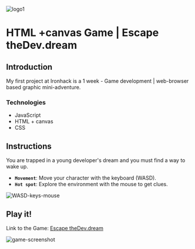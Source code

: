 ![logo1](https://user-images.githubusercontent.com/69347464/103154302-822f5400-478e-11eb-945f-d5c4b9f17ef3.png)

# HTML +canvas Game | Escape theDev.dream

## Introduction

My first project at Ironhack is a 1 week - Game development | web-browser based graphic mini-adventure.

### Technologies

- JavaScript
- HTML + canvas
- CSS

## Instructions

You are trapped in a young developer's dream and you must find a way to wake up.

- **`Movement`**: Move your character with the keyboard (WASD).
- **`Hot spot`**: Explore the environment with the mouse to get clues.

![WASD-keys-mouse](https://user-images.githubusercontent.com/69347464/103154267-2b297f00-478e-11eb-96df-dfd9eae9b6da.png)

## Play it!

Link to the Game: [Escape theDev.dream](https://a-casas.github.io/My-Ironhack-game/)

![game-screenshot](https://user-images.githubusercontent.com/69347464/103154342-cd496700-478e-11eb-993b-b3bd4628516c.png)


